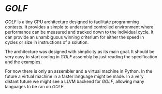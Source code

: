 # _GOLF_

_GOLF_ is a tiny CPU architecture designed to facilitate programming contests.
It provides a simple to understand controlled environment where performance can
be measured and tracked down to the individual cycle. It can provide an
unambiguous winning criterium for either the speed in cycles or size in
instructions of a solution.

The architecture was designed with simplicity as its main goal. It should be
very easy to start coding in _GOLF_ assembly by just reading the specification
and the examples.

For now there is only an assembler and a virtual machine in Python. In the
future a virtual machine in a faster language might be made. In a very distant
future we might see a LLVM backend for _GOLF_, allowing many languages to be ran
on _GOLF_.
